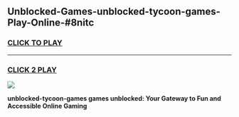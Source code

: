 
## Unblocked-Games-unblocked-tycoon-games-Play-Online-#8nitc
<h3>
<a href="https://premium.freeplayer.one?title=unblocked-tycoon-games&ref=24F">CLICK TO PLAY</a></h3>
<hr>

<h3>
<a href="https://premium.freeplayer.one?title=unblocked-tycoon-games&ref=24F">CLICK 2 PLAY</a>
  
</h3>

<a href="https://premium.freeplayer.one?title=unblocked-tycoon-games&ref=24F/"><img src="https://clearcache.store/games.png"></a>


**unblocked-tycoon-games games unblocked: Your Gateway to Fun and Accessible Online Gaming**
